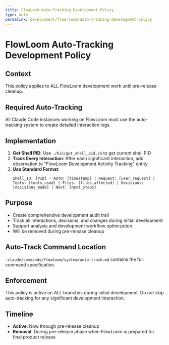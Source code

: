 ```yaml
---
title: FlowLoom Auto-Tracking Development Policy
type: note
permalink: development/flow-loom-auto-tracking-development-policy
---
```


# FlowLoom Auto-Tracking Development Policy

## Context
This policy applies to ALL FlowLoom development work until pre-release cleanup.

## Required Auto-Tracking
All Claude Code instances working on FlowLoom must use the auto-tracking system to create detailed interaction logs.

## Implementation
1. **Get Shell PID**: Use `./bin/get_shell_pid.sh` to get current shell PID
2. **Track Every Interaction**: After each significant interaction, add observation to "FlowLoom Development Activity Tracking" entity
3. **Use Standard Format**: 
   ```
   Shell_ID: [PID] - AUTO: [timestamp] | Request: [user_request] | Tools: [tools_used] | Files: [files_affected] | Decisions: [decisions_made] | Next: [next_steps]
   ```

## Purpose
- Create comprehensive development audit trail
- Track all interactions, decisions, and changes during initial development
- Support analysis and development workflow optimization
- Will be removed during pre-release cleanup

## Auto-Track Command Location
`.claude/commands/flowloom/system/auto-track.md` contains the full command specification.

## Enforcement
This policy is active on ALL branches during initial development. Do not skip auto-tracking for any significant development interaction.

## Timeline
- **Active**: Now through pre-release cleanup
- **Removal**: During pre-release phase when FlowLoom is prepared for final product release